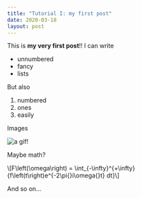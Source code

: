 ```yaml
---
title: "Tutorial I: my first post"
date: 2020-03-18
layout: post
---
```


This is **my very first post**!! I can write

* unnumbered
* fancy
* lists

But also

1. numbered
1. ones
1. easily

Images

![a gif!](https://media.giphy.com/media/l0MYt5jPR6QX5pnqM/giphy.gif)

Maybe math?

\\[F\left(\omega\right) = \int_{-\infty}^{+\infty}{f\left(t\right)e^{-2\pi{}i\omega{}t} dt}\\]

And so on...
